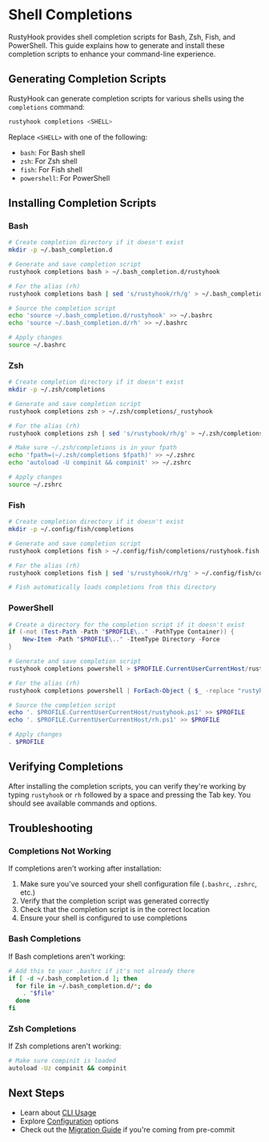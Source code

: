 # Shell Completions

RustyHook provides shell completion scripts for Bash, Zsh, Fish, and PowerShell. This guide explains how to generate and install these completion scripts to enhance your command-line experience.

## Generating Completion Scripts

RustyHook can generate completion scripts for various shells using the `completions` command:

```sh
rustyhook completions <SHELL>
```

Replace `<SHELL>` with one of the following:
- `bash`: For Bash shell
- `zsh`: For Zsh shell
- `fish`: For Fish shell
- `powershell`: For PowerShell

## Installing Completion Scripts

### Bash

```sh
# Create completion directory if it doesn't exist
mkdir -p ~/.bash_completion.d

# Generate and save completion script
rustyhook completions bash > ~/.bash_completion.d/rustyhook

# For the alias (rh)
rustyhook completions bash | sed 's/rustyhook/rh/g' > ~/.bash_completion.d/rh

# Source the completion script
echo 'source ~/.bash_completion.d/rustyhook' >> ~/.bashrc
echo 'source ~/.bash_completion.d/rh' >> ~/.bashrc

# Apply changes
source ~/.bashrc
```

### Zsh

```sh
# Create completion directory if it doesn't exist
mkdir -p ~/.zsh/completions

# Generate and save completion script
rustyhook completions zsh > ~/.zsh/completions/_rustyhook

# For the alias (rh)
rustyhook completions zsh | sed 's/rustyhook/rh/g' > ~/.zsh/completions/_rh

# Make sure ~/.zsh/completions is in your fpath
echo 'fpath=(~/.zsh/completions $fpath)' >> ~/.zshrc
echo 'autoload -U compinit && compinit' >> ~/.zshrc

# Apply changes
source ~/.zshrc
```

### Fish

```sh
# Create completion directory if it doesn't exist
mkdir -p ~/.config/fish/completions

# Generate and save completion script
rustyhook completions fish > ~/.config/fish/completions/rustyhook.fish

# For the alias (rh)
rustyhook completions fish | sed 's/rustyhook/rh/g' > ~/.config/fish/completions/rh.fish

# Fish automatically loads completions from this directory
```

### PowerShell

```powershell
# Create a directory for the completion script if it doesn't exist
if (-not (Test-Path -Path "$PROFILE\.." -PathType Container)) {
    New-Item -Path "$PROFILE\.." -ItemType Directory -Force
}

# Generate and save completion script
rustyhook completions powershell > $PROFILE.CurrentUserCurrentHost/rustyhook.ps1

# For the alias (rh)
rustyhook completions powershell | ForEach-Object { $_ -replace "rustyhook", "rh" } > $PROFILE.CurrentUserCurrentHost/rh.ps1

# Source the completion script
echo '. $PROFILE.CurrentUserCurrentHost/rustyhook.ps1' >> $PROFILE
echo '. $PROFILE.CurrentUserCurrentHost/rh.ps1' >> $PROFILE

# Apply changes
. $PROFILE
```

## Verifying Completions

After installing the completion scripts, you can verify they're working by typing `rustyhook` or `rh` followed by a space and pressing the Tab key. You should see available commands and options.

## Troubleshooting

### Completions Not Working

If completions aren't working after installation:

1. Make sure you've sourced your shell configuration file (`.bashrc`, `.zshrc`, etc.)
2. Verify that the completion script was generated correctly
3. Check that the completion script is in the correct location
4. Ensure your shell is configured to use completions

### Bash Completions

If Bash completions aren't working:

```sh
# Add this to your .bashrc if it's not already there
if [ -d ~/.bash_completion.d ]; then
  for file in ~/.bash_completion.d/*; do
    . "$file"
  done
fi
```

### Zsh Completions

If Zsh completions aren't working:

```sh
# Make sure compinit is loaded
autoload -Uz compinit && compinit
```

## Next Steps

- Learn about [CLI Usage](cli-usage.md)
- Explore [Configuration](configuration.md) options
- Check out the [Migration Guide](migration.md) if you're coming from pre-commit
